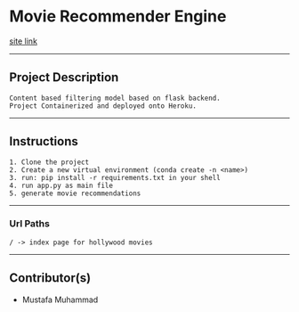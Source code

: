 # Movie Recommender Engine

[site link](https://movie-recommender12.herokuapp.com/)

---

## Project Description

```
Content based filtering model based on flask backend.
Project Containerized and deployed onto Heroku.
```

---

## Instructions

```
1. Clone the project
2. Create a new virtual environment (conda create -n <name>)
3. run: pip install -r requirements.txt in your shell
4. run app.py as main file
5. generate movie recommendations
```

---

### Url Paths

```
/ -> index page for hollywood movies
```

---

## Contributor(s)
- Mustafa Muhammad 